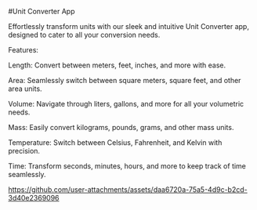 #Unit Converter App

Effortlessly transform units with our sleek and intuitive Unit Converter app, designed to cater to all your conversion needs. 

Features:

Length: Convert between meters, feet, inches, and more with ease.

Area: Seamlessly switch between square meters, square feet, and other area units.

Volume: Navigate through liters, gallons,  and more for all your volumetric needs.

Mass: Easily convert kilograms, pounds, grams, and other mass units.

Temperature: Switch between Celsius, Fahrenheit, and Kelvin with precision.

Time: Transform seconds, minutes, hours, and more to keep track of time seamlessly.


https://github.com/user-attachments/assets/daa6720a-75a5-4d9c-b2cd-3d40e2369096

